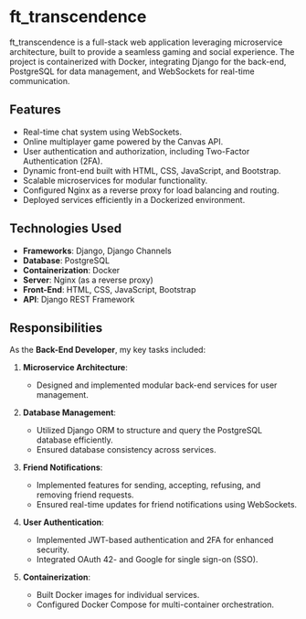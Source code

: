 # ft_transcendence

ft_transcendence is a full-stack web application leveraging microservice architecture, built to provide a seamless gaming and social experience. The project is containerized with Docker, integrating Django for the back-end, PostgreSQL for data management, and WebSockets for real-time communication.

## Features
- Real-time chat system using WebSockets.
- Online multiplayer game powered by the Canvas API.
- User authentication and authorization, including Two-Factor Authentication (2FA).
- Dynamic front-end built with HTML, CSS, JavaScript, and Bootstrap.
- Scalable microservices for modular functionality.
- Configured Nginx as a reverse proxy for load balancing and routing.
- Deployed services efficiently in a Dockerized environment.

## Technologies Used
- **Frameworks**: Django, Django Channels
- **Database**: PostgreSQL
- **Containerization**: Docker
- **Server**: Nginx (as a reverse proxy)
- **Front-End**: HTML, CSS, JavaScript, Bootstrap
- **API**: Django REST Framework

## Responsibilities
As the **Back-End Developer**, my key tasks included:
1. **Microservice Architecture**:
   - Designed and implemented modular back-end services for user management.

2. **Database Management**:
   - Utilized Django ORM to structure and query the PostgreSQL database efficiently.
   - Ensured database consistency across services.

3. **Friend Notifications**:
   - Implemented features for sending, accepting, refusing, and removing friend requests.
   - Ensured real-time updates for friend notifications using WebSockets.

4. **User Authentication**:
   - Implemented JWT-based authentication and 2FA for enhanced security.
   - Integrated OAuth 42- and Google for single sign-on (SSO).

5. **Containerization**:
   - Built Docker images for individual services.
   - Configured Docker Compose for multi-container orchestration.
